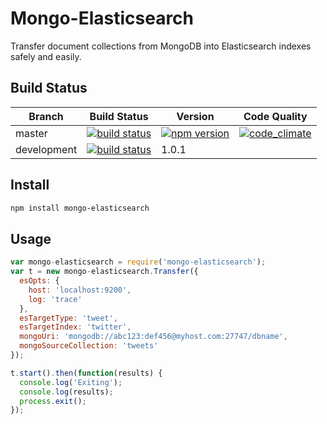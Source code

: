 # Mongo-Elasticsearch

Transfer document collections from MongoDB into Elasticsearch indexes safely and easily.

## Build Status
Branch  | Build Status | Version | Code Quality
------- | ------------ | ------- | -----------
 master | [![build status](https://travis-ci.org/omardelarosa/mongo-elasticsearch.png?branch=master)](https://travis-ci.org/omardelarosa/mongo-elasticsearch?branch=master)  |  [![npm version](https://img.shields.io/npm/v/mongo-elasticsearch.svg)](https://img.shields.io/npm/v/mongo-elasticsearch.svg) | [![code_climate](https://codeclimate.com/github/omardelarosa/mongo-elasticsearch/badges/gpa.svg)](https://codeclimate.com/github/omardelarosa/mongo-elasticsearch)
 development | [![build status](https://travis-ci.org/omardelarosa/mongo-elasticsearch.png?branch=development)](https://travis-ci.org/omardelarosa/mongo-elasticsearch?branch=development) | 1.0.1

## Install

```bash
npm install mongo-elasticsearch
```

## Usage

```javascript
var mongo-elasticsearch = require('mongo-elasticsearch');
var t = new mongo-elasticsearch.Transfer({
  esOpts: {
    host: 'localhost:9200',
    log: 'trace'
  },
  esTargetType: 'tweet',
  esTargetIndex: 'twitter',
  mongoUri: 'mongodb://abc123:def456@myhost.com:27747/dbname',
  mongoSourceCollection: 'tweets'
});

t.start().then(function(results) {
  console.log('Exiting');
  console.log(results);
  process.exit();
});
```
